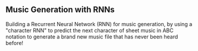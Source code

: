## Music Generation with RNNs

Building a Recurrent Neural Network (RNN) for music generation,
by using a "character RNN" to predict the next character of sheet music in ABC notation
to generate a brand new music file that has never been heard before!
